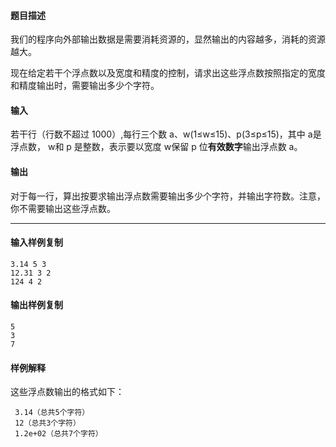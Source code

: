 #### 题目描述

我们的程序向外部输出数据是需要消耗资源的，显然输出的内容越多，消耗的资源越大。

现在给定若干个浮点数以及宽度和精度的控制，请求出这些浮点数按照指定的宽度和精度输出时，需要输出多少个字符。

#### 输入

若干行（行数不超过 1000）,每行三个数 a、w(1≤w≤15)、p(3≤p≤15)，其中 a是浮点数， w和 p 是整数，表示要以宽度 w保留 p 位**有效数字**输出浮点数 a。

#### 输出

对于每一行，算出按要求输出浮点数需要输出多少个字符，并输出字符数。注意，你不需要输出这些浮点数。

___

#### 输入样例复制

```
3.14 5 3
12.31 3 2
124 4 2
```

#### 输出样例复制

```
5
3
7
```

#### 样例解释

这些浮点数输出的格式如下：

```
 3.14（总共5个字符）
 12（总共3个字符）
 1.2e+02（总共7个字符）
```